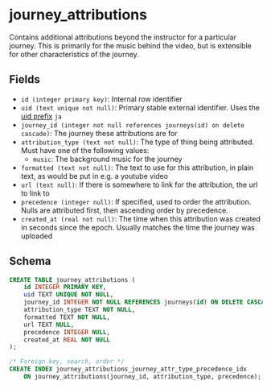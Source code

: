 # journey_attributions

Contains additional attributions beyond the instructor for a particular journey.
This is primarily for the music behind the video, but is extensible for other
characteristics of the journey.

## Fields

- `id (integer primary key)`: Internal row identifier
- `uid (text unique not null)`: Primary stable external identifier. Uses the
  [uid prefix](../uid_prefixes.md) `ja`
- `journey_id (integer not null references journeys(id) on delete cascade)`:
  The journey these attributions are for
- `attribution_type (text not null)`: The type of thing being attributed. Must
  have one of the following values:
  - `music`: The background music for the journey
- `formatted (text not null)`: The text to use for this attribution, in plain
  text, as would be put in e.g. a youtube video
- `url (text null)`: If there is somewhere to link for the attribution, the
  url to link to
- `precedence (integer null)`: If specified, used to order the attribution. Nulls
  are attributed first, then ascending order by precedence.
- `created_at (real not null)`: The time when this attribution was created in seconds
  since the epoch. Usually matches the time the journey was uploaded

## Schema

```sql
CREATE TABLE journey_attributions (
    id INTEGER PRIMARY KEY,
    uid TEXT UNIQUE NOT NULL,
    journey_id INTEGER NOT NULL REFERENCES journeys(id) ON DELETE CASCADE,
    attribution_type TEXT NOT NULL,
    formatted TEXT NOT NULL,
    url TEXT NULL,
    precedence INTEGER NULL,
    created_at REAL NOT NULL
);

/* Foreign key, search, order */
CREATE INDEX journey_attributions_journey_attr_type_precedence_idx
    ON journey_attributions(journey_id, attribution_type, precedence);
```
